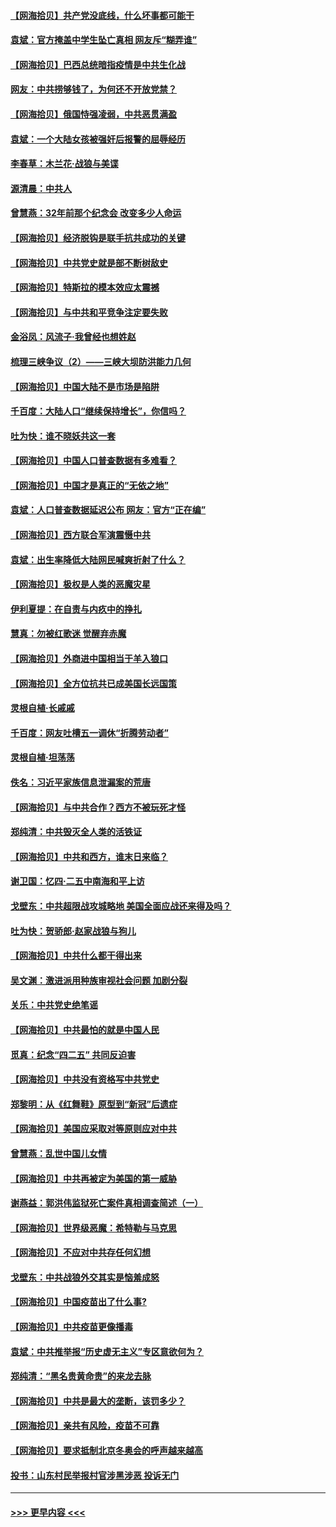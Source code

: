 #### [【网海拾贝】共产党没底线，什么坏事都可能干](../pages/nsc993/n12942090.md?t=05130202) 
#### [袁斌：官方掩盖中学生坠亡真相 网友斥“糊弄谁”](../pages/nsc993/n12942029.md?t=05130202) 
#### [【网海拾贝】巴西总统暗指疫情是中共生化战](../pages/nsc993/n12938999.md?t=05130202) 
#### [网友：中共捞够钱了，为何还不开放党禁？](../pages/nsc993/n12938952.md?t=05130202) 
#### [【网海拾贝】俄国恃强凌弱，中共恶贯满盈](../pages/nsc993/n12936626.md?t=05130202) 
#### [袁斌：一个大陆女孩被强奸后报警的屈辱经历](../pages/nsc993/n12936547.md?t=05130202) 
#### [李春草：木兰花·战狼与美谍](../pages/nsc993/n12935995.md?t=05130202) 
#### [源清晨：中共人](../pages/nsc993/n12935589.md?t=05130202) 
#### [曾慧燕：32年前那个纪念会 改变多少人命运](../pages/nsc993/n12934233.md?t=05130202) 
#### [【网海拾贝】经济脱钩是联手抗共成功的关键](../pages/nsc993/n12934176.md?t=05130202) 
#### [【网海拾贝】中共党史就是部不断树敌史](../pages/nsc993/n12932844.md?t=05130202) 
#### [【网海拾贝】特斯拉的模本效应太震撼](../pages/nsc993/n12925626.md?t=05130202) 
#### [【网海拾贝】与中共和平竞争注定要失败](../pages/nsc993/n12923326.md?t=05130202) 
#### [金浴凤：风流子‧我曾经也想姓赵](../pages/nsc993/n12920911.md?t=05130202) 
#### [梳理三峡争议（2）——三峡大坝防洪能力几何](../pages/nsc993/n12920173.md?t=05130202) 
#### [【网海拾贝】中国大陆不是市场是陷阱](../pages/nsc993/n12920143.md?t=05130202) 
#### [千百度：大陆人口“继续保持增长”，你信吗？](../pages/nsc993/n12918946.md?t=05130202) 
#### [吐为快：谁不晓妖共这一套](../pages/nsc993/n12918941.md?t=05130202) 
#### [【网海拾贝】中国人口普查数据有多难看？](../pages/nsc993/n12917822.md?t=05130202) 
#### [【网海拾贝】中国才是真正的“无依之地”](../pages/nsc993/n12915845.md?t=05130202) 
#### [袁斌：人口普查数据延迟公布 网友：官方“正在编”](../pages/nsc993/n12915748.md?t=05130202) 
#### [【网海拾贝】西方联合军演震慑中共](../pages/nsc993/n12913466.md?t=05130202) 
#### [袁斌：出生率降低大陆网民喊爽折射了什么？](../pages/nsc993/n12913365.md?t=05130202) 
#### [【网海拾贝】极权是人类的恶魔灾星](../pages/nsc993/n12910697.md?t=05130202) 
#### [伊利夏提：在自责与内疚中的挣扎](../pages/nsc993/n12910493.md?t=05130202) 
#### [慧真：勿被红歌迷 觉醒弃赤魔](../pages/nsc993/n12910485.md?t=05130202) 
#### [【网海拾贝】外商进中国相当于羊入狼口](../pages/nsc993/n12908274.md?t=05130202) 
#### [【网海拾贝】全方位抗共已成美国长远国策](../pages/nsc993/n12906878.md?t=05130202) 
#### [灵根自植‧长戚戚](../pages/nsc993/n12905585.md?t=05130202) 
#### [千百度：网友吐槽五一调休“折腾劳动者”](../pages/nsc993/n12905934.md?t=05130202) 
#### [灵根自植‧坦荡荡](../pages/nsc993/n12905562.md?t=05130202) 
#### [佚名：习近平家族信息泄漏案的荒唐](../pages/nsc993/n12904705.md?t=05130202) 
#### [【网海拾贝】与中共合作？西方不被玩死才怪](../pages/nsc993/n12903873.md?t=05130202) 
#### [郑纯清：中共毁灭全人类的活铁证](../pages/nsc993/n12903785.md?t=05130202) 
#### [【网海拾贝】中共和西方，谁末日来临？](../pages/nsc993/n12903482.md?t=05130202) 
#### [谢卫国：忆四‧二五中南海和平上访](../pages/nsc993/n12902192.md?t=05130202) 
#### [戈壁东：中共超限战攻城略地 美国全面应战还来得及吗？](../pages/nsc993/n12902297.md?t=05130202) 
#### [吐为快：贺骄郎‧赵家战狼与狗儿](../pages/nsc993/n12902280.md?t=05130202) 
#### [【网海拾贝】中共什么都干得出来](../pages/nsc993/n12897500.md?t=05130202) 
#### [吴文渊：激进派用种族审视社会问题 加剧分裂](../pages/nsc993/n12893881.md?t=05130202) 
#### [关乐：中共党史绝笔谣](../pages/nsc993/n12897270.md?t=05130202) 
#### [【网海拾贝】中共最怕的就是中国人民](../pages/nsc993/n12894705.md?t=05130202) 
#### [觅真：纪念“四二五” 共同反迫害](../pages/nsc993/n12894553.md?t=05130202) 
#### [【网海拾贝】中共没有资格写中共党史](../pages/nsc993/n12892231.md?t=05130202) 
#### [郑黎明：从《红舞鞋》原型到“新冠”后遗症](../pages/nsc993/n12890469.md?t=05130202) 
#### [【网海拾贝】美国应采取对等原则应对中共](../pages/nsc993/n12889176.md?t=05130202) 
#### [曾慧燕：乱世中国儿女情](../pages/nsc993/n12887931.md?t=05130202) 
#### [【网海拾贝】中共再被定为美国的第一威胁](../pages/nsc993/n12887580.md?t=05130202) 
#### [谢燕益：郭洪伟监狱死亡案件真相调查简述（一）](../pages/nsc993/n12885648.md?t=05130202) 
#### [【网海拾贝】世界级恶魔：希特勒与马克思](../pages/nsc993/n12884062.md?t=05130202) 
#### [【网海拾贝】不应对中共存任何幻想](../pages/nsc993/n12881460.md?t=05130202) 
#### [戈壁东：中共战狼外交其实是恼羞成怒](../pages/nsc993/n12880392.md?t=05130202) 
#### [【网海拾贝】中国疫苗出了什么事?](../pages/nsc993/n12879124.md?t=05130202) 
#### [【网海拾贝】中共疫苗更像播毒](../pages/nsc993/n12876631.md?t=05130202) 
#### [袁斌：中共推举报“历史虚无主义”专区意欲何为？](../pages/nsc993/n12876530.md?t=05130202) 
#### [郑纯清：“黑名贵黄命贵”的来龙去脉](../pages/nsc993/n12875589.md?t=05130202) 
#### [【网海拾贝】中共是最大的垄断，该罚多少？](../pages/nsc993/n12874006.md?t=05130202) 
#### [【网海拾贝】亲共有风险，疫苗不可靠](../pages/nsc993/n12872224.md?t=05130202) 
#### [【网海拾贝】要求抵制北京冬奥会的呼声越来越高](../pages/nsc993/n12868962.md?t=05130202) 
#### [投书：山东村民举报村官涉黑涉恶 投诉无门](../pages/nsc993/n12869726.md?t=05130202) 

----
#### [ >>> 更早内容 <<< ](../indexes/nsc993-earlier.md)
